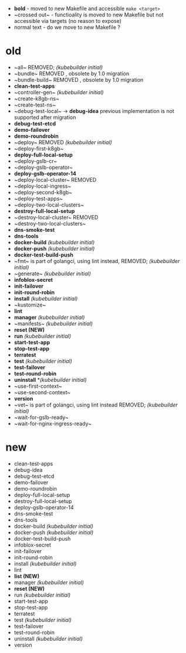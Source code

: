  - **bold** - moved to new Makefile and accessible `make <target>`
 - ~crossed out~ - functioality is moved to new Makefile but not accessible via targets (no reason to expose)
 - normal text - do we move to new Makefile ? 

# old

 - ~all~ REMOVED; _(kubebuilder initial)_
 - ~bundle~ REMOVED , obsolete by 1.0 migration
 - ~bundle-build~ REMOVED , obsolete by 1.0 migration
 - **clean-test-apps**
 - ~controller-gen~ _(kubebuilder initial)_
 - ~create-k8gb-ns~
 - ~create-test-ns~
 - ~debug-test-local~ -> **debug-idea** previous implementation is not supported after migration 
 - **debug-test-etcd**
 - **demo-failover**
 - **demo-roundrobin**
 - ~deploy~ REMOVED _(kubebuilder initial)_
 - ~deploy-first-k8gb~
 - **deploy-full-local-setup**
 - ~deploy-gslb-cr~
 - ~deploy-gslb-operator~
 - **deploy-gslb-operator-14**
 - ~deploy-local-cluster~ REMOVED
 - ~deploy-local-ingress~
 - ~deploy-second-k8gb~
 - ~deploy-test-apps~
 - ~deploy-two-local-clusters~
 - **destroy-full-local-setup**
 - ~destroy-local-cluster~ REMOVED
 - ~destroy-two-local-clusters~
 - **dns-smoke-test**
 - **dns-tools**
 - **docker-build** _(kubebuilder initial)_
 - **docker-push** _(kubebuilder initial)_
 - **docker-test-build-push**
 - ~fmt~ is part of golangci, using lint instead, REMOVED; _(kubebuilder initial)_
 - ~generate~ _(kubebuilder initial)_
 - **infoblox-secret**
 - **init-failover**
 - **init-round-robin**
 - **install** _(kubebuilder initial)_
 - ~kustomize~
 - **lint**
 - **manager** _(kubebuilder initial)_
 - ~manifests~ _(kubebuilder initial)_
 - **reset (NEW)**
 - **run** _(kubebuilder initial)_
 - **start-test-app**
 - **stop-test-app**
 - **terratest**
 - **test** _(kubebuilder initial)_
 - **test-failover**
 - **test-round-robin**
 - **uninstall** *_(kubebuilder initial)_
 - ~use-first-context~
 - ~use-second-context~
 - **version**
 - ~vet~ is part of golangci, using lint instead REMOVED; _(kubebuilder initial)_
 - ~wait-for-gslb-ready~
 - ~wait-for-nginx-ingress-ready~


# new
 - clean-test-apps
 - debug-idea
 - debug-test-etcd
 - demo-failover
 - demo-roundrobin
 - deploy-full-local-setup
 - destroy-full-local-setup
 - deploy-gslb-operator-14
 - dns-smoke-test
 - dns-tools
 - docker-build _(kubebuilder initial)_
 - docker-push _(kubebuilder initial)_
 - docker-test-build-push
 - infoblox-secret
 - init-failover
 - init-round-robin
 - install _(kubebuilder initial)_
 - lint
 - **list (NEW)**
 - manager _(kubebuilder initial)_
 - **reset (NEW)**
 - run _(kubebuilder initial)_
 - start-test-app
 - stop-test-app
 - terratest
 - test _(kubebuilder initial)_
 - test-failover
 - test-round-robin
 - uninstall _(kubebuilder initial)_
 - version

